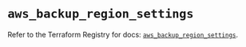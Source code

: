 # `aws_backup_region_settings`

Refer to the Terraform Registry for docs: [`aws_backup_region_settings`](https://registry.terraform.io/providers/hashicorp/aws/5.60.0/docs/resources/backup_region_settings).
